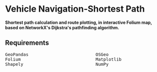 # Vehicle Navigation-Shortest Path

**Shortest path calculation and route plotting, in interactive Folium map, based on NetworkX's Dijkstra's pathfinding algorithm.**

## Requirements

<pre>
GeoPandas                          OSGeo                                OSMnx                                         
Folium                             Matplotlib                           PyProj                 
Shapely                            NumPy                                Contextily          
</pre>         
